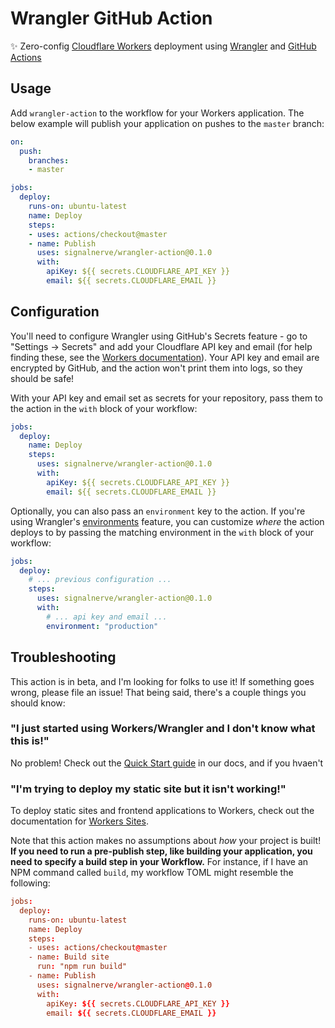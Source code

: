# Wrangler GitHub Action

✨ Zero-config [Cloudflare Workers](https://workers.cloudflare.com) deployment using [Wrangler](https://github.com/cloudflare/wrangler) and [GitHub Actions](https://github.com/actions)

## Usage

Add `wrangler-action` to the workflow for your Workers application. The below example will publish your application on pushes to the `master` branch:

```yaml
on:
  push:
    branches:
    - master

jobs:
  deploy:
    runs-on: ubuntu-latest
    name: Deploy
    steps:
    - uses: actions/checkout@master
    - name: Publish
      uses: signalnerve/wrangler-action@0.1.0
      with:
        apiKey: ${{ secrets.CLOUDFLARE_API_KEY }}
        email: ${{ secrets.CLOUDFLARE_EMAIL }}
```

## Configuration

You'll need to configure Wrangler using GitHub's Secrets feature - go to "Settings -> Secrets" and add your Cloudflare API key and email (for help finding these, see the [Workers documentation](https://developers.cloudflare.com/workers/quickstart/#finding-your-cloudflare-api-keys)). Your API key and email are encrypted by GitHub, and the action won't print them into logs, so they should be safe!

With your API key and email set as secrets for your repository, pass them to the action in the `with` block of your workflow:

```yaml
jobs:
  deploy:
    name: Deploy
    steps:
      uses: signalnerve/wrangler-action@0.1.0
      with:
        apiKey: ${{ secrets.CLOUDFLARE_API_KEY }}
        email: ${{ secrets.CLOUDFLARE_EMAIL }}
```

Optionally, you can also pass an `environment` key to the action. If you're using Wrangler's [environments](https://github.com/cloudflare/wrangler/blob/master/docs/content/environments.md) feature, you can customize _where_ the action deploys to by passing the matching environment in the `with` block of your workflow:

```yaml
jobs:
  deploy:
    # ... previous configuration ...
    steps:
      uses: signalnerve/wrangler-action@0.1.0
      with:
        # ... api key and email ...
        environment: "production"
```

## Troubleshooting

This action is in beta, and I'm looking for folks to use it! If something goes wrong, please file an issue! That being said, there's a couple things you should know:

### "I just started using Workers/Wrangler and I don't know what this is!"

No problem! Check out the [Quick Start guide](https://developers.cloudflare.com/workers/quickstart) in our docs, and if you hvaen't

### "I'm trying to deploy my static site but it isn't working!"

To deploy static sites and frontend applications to Workers, check out the documentation for [Workers Sites](https://developers.cloudflare.com/workers/sites).

Note that this action makes no assumptions about _how_ your project is built! **If you need to run a pre-publish step, like building your application, you need to specify a build step in your Workflow.** For instance, if I have an NPM command called `build`, my workflow TOML might resemble the following:

```toml
jobs:
  deploy:
    runs-on: ubuntu-latest
    name: Deploy
    steps:
    - uses: actions/checkout@master
    - name: Build site
      run: "npm run build"
    - name: Publish
      uses: signalnerve/wrangler-action@0.1.0
      with:
        apiKey: ${{ secrets.CLOUDFLARE_API_KEY }}
        email: ${{ secrets.CLOUDFLARE_EMAIL }}
```

